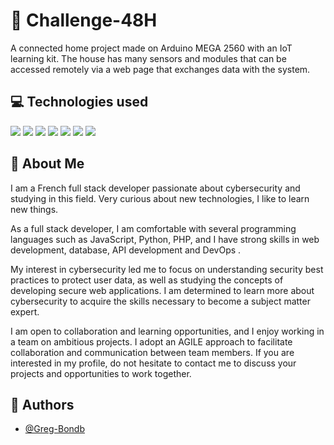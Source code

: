 # 📢 Challenge-48H

A connected home project made on Arduino MEGA 2560 with an IoT learning kit. The house has many sensors and modules that can be accessed remotely via a web page that exchanges data with the system.

## 💻 Technologies used
<div>
  <img src="https://img.shields.io/badge/HTML5-E34F26?style=for-the-badge&logo=html5&logoColor=white">
  <img src="https://img.shields.io/badge/CSS3-1572B6?style=for-the-badge&logo=css3&logoColor=white">
  <img src="https://img.shields.io/badge/JavaScript-F7DF1E?style=for-the-badge&logo=javascript&logoColor=black">
  <img src="https://img.shields.io/badge/PHP-777BB4?style=for-the-badge&logo=php&logoColor=white">
  <img src="https://img.shields.io/badge/C%2B%2B-10899C?style=for-the-badge&logo=c%2B%2B&logoColor=white">
  <img src="https://img.shields.io/badge/Arduino-00979D?style=for-the-badge&logo=Arduino&logoColor=white">
  <img src="https://img.shields.io/badge/Docker-8B89CC?style=for-the-badge&logo=docker&logoColor=white">
</div>

## 🚀 About Me
I am a French full stack developer passionate about cybersecurity and studying in this field. Very curious about new technologies, I like to learn new things.

As a full stack developer, I am comfortable with several programming languages such as JavaScript, Python, PHP, and I have strong skills in web development, database, API development and DevOps .

My interest in cybersecurity led me to focus on understanding security best practices to protect user data, as well as studying the concepts of developing secure web applications. I am determined to learn more about cybersecurity to acquire the skills necessary to become a subject matter expert.

I am open to collaboration and learning opportunities, and I enjoy working in a team on ambitious projects. I adopt an AGILE approach to facilitate collaboration and communication between team members. If you are interested in my profile, do not hesitate to contact me to discuss your projects and opportunities to work together.

## 📘 Authors

- [@Greg-Bondb](https://github.com/Greg-Bondb)
